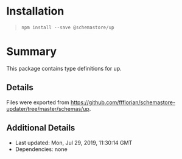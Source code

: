 # Installation
> `npm install --save @schemastore/up`

# Summary
This package contains type definitions for up.

## Details
Files were exported from https://github.com/ffflorian/schemastore-updater/tree/master/schemas/up.

## Additional Details
* Last updated: Mon, Jul 29, 2019, 11:30:14 GMT
* Dependencies: none
